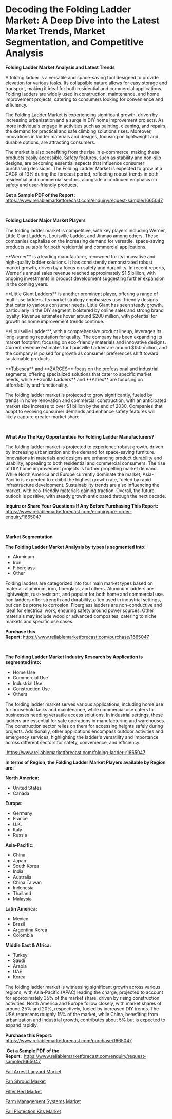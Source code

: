 <p><h1>Decoding the Folding Ladder Market: A Deep Dive into the Latest Market Trends, Market Segmentation, and Competitive Analysis</h1></p><p><strong>Folding Ladder Market Analysis and Latest Trends</strong></p>
<p><p>A folding ladder is a versatile and space-saving tool designed to provide elevation for various tasks. Its collapsible nature allows for easy storage and transport, making it ideal for both residential and commercial applications. Folding ladders are widely used in construction, maintenance, and home improvement projects, catering to consumers looking for convenience and efficiency.</p><p>The Folding Ladder Market is experiencing significant growth, driven by increasing urbanization and a surge in DIY home improvement projects. As more individuals engage in activities such as painting, cleaning, and repairs, the demand for practical and safe climbing solutions rises. Moreover, innovations in ladder materials and designs, focusing on lightweight and durable options, are attracting consumers.</p><p>The market is also benefiting from the rise in e-commerce, making these products easily accessible. Safety features, such as stability and non-slip designs, are becoming essential aspects that influence consumer purchasing decisions. The Folding Ladder Market is expected to grow at a CAGR of 13% during the forecast period, reflecting robust trends in both residential and commercial sectors, alongside a continued emphasis on safety and user-friendly products.</p></p>
<p><strong>Get a Sample PDF of the Report:&nbsp;</strong> <a href="https://www.reliablemarketforecast.com/enquiry/request-sample/1665047?utm_campaign=1890&utm_medium=2&utm_source=Github&utm_content=ia&utm_term=06032025&utm_id=folding-ladder">https://www.reliablemarketforecast.com/enquiry/request-sample/1665047</a></p>
<p>&nbsp;</p>
<p><strong>Folding Ladder Major Market Players</strong></p>
<p><p>The folding ladder market is competitive, with key players including Werner, Little Giant Ladders, Louisville Ladder, and Jinmao among others. These companies capitalize on the increasing demand for versatile, space-saving products suitable for both residential and commercial applications.</p><p>**Werner** is a leading manufacturer, renowned for its innovative and high-quality ladder solutions. It has consistently demonstrated robust market growth, driven by a focus on safety and durability. In recent reports, Werner's annual sales revenue reached approximately $1.5 billion, with ongoing investments in product development suggesting further expansion in the coming years.</p><p>**Little Giant Ladders** is another prominent player, offering a range of multi-use ladders. Its market strategy emphasizes user-friendly designs that cater to various consumer needs. Little Giant has seen steady growth, particularly in the DIY segment, bolstered by online sales and strong brand loyalty. Revenue estimates hover around $200 million, with potential for growth as home improvement trends continue.</p><p>**Louisville Ladder**, with a comprehensive product lineup, leverages its long-standing reputation for quality. The company has been expanding its market footprint, focusing on eco-friendly materials and innovative designs. Current revenue estimates for Louisville Ladder are around $150 million, and the company is poised for growth as consumer preferences shift toward sustainable products.</p><p>**Tubesca** and **ZARGES** focus on the professional and industrial segments, offering specialized solutions that cater to specific market needs, while **Gorilla Ladders** and **Altrex** are focusing on affordability and functionality. </p><p>The folding ladder market is projected to grow significantly, fueled by trends in home renovation and commercial construction, with an anticipated market size increase to over $1 billion by the end of 2030. Companies that adapt to evolving consumer demands and enhance safety features will likely capture greater market share.</p></p>
<p>&nbsp;</p>
<p><strong>What Are The Key Opportunities For Folding Ladder Manufacturers?</strong></p>
<p><p>The folding ladder market is projected to experience robust growth, driven by increasing urbanization and the demand for space-saving furniture. Innovations in materials and designs are enhancing product durability and usability, appealing to both residential and commercial consumers. The rise of DIY home improvement projects is further propelling market demand. While North America and Europe currently dominate the market, Asia-Pacific is expected to exhibit the highest growth rate, fueled by rapid infrastructure development. Sustainability trends are also influencing the market, with eco-friendly materials gaining traction. Overall, the future outlook is positive, with steady growth anticipated through the next decade.</p></p>
<p><strong>Inquire or Share Your Questions If Any Before Purchasing This Report:</strong> <a href="https://www.reliablemarketforecast.com/enquiry/pre-order-enquiry/1665047?utm_campaign=1890&utm_medium=2&utm_source=Github&utm_content=ia&utm_term=06032025&utm_id=folding-ladder">https://www.reliablemarketforecast.com/enquiry/pre-order-enquiry/1665047</a></p>
<p>&nbsp;</p>
<p><strong>Market Segmentation</strong></p>
<p><strong>The Folding Ladder Market Analysis by types is segmented into:</strong></p>
<p><ul><li>Aluminum</li><li>Iron</li><li>Fiberglass</li><li>Other</li></ul></p>
<p><p>Folding ladders are categorized into four main market types based on material: aluminum, iron, fiberglass, and others. Aluminum ladders are lightweight, rust-resistant, and popular for both home and commercial use. Iron ladders offer strength and durability, often used in industrial settings, but can be prone to corrosion. Fiberglass ladders are non-conductive and ideal for electrical work, ensuring safety around power sources. Other materials may include wood or advanced composites, catering to niche markets and specific use cases.</p></p>
<p><strong>Purchase this Report:&nbsp;</strong><a href="https://www.reliablemarketforecast.com/purchase/1665047?utm_campaign=1890&utm_medium=2&utm_source=Github&utm_content=ia&utm_term=06032025&utm_id=folding-ladder">https://www.reliablemarketforecast.com/purchase/1665047</a></p>
<p>&nbsp;</p>
<p><strong>The Folding Ladder Market Industry Research by Application is segmented into:</strong></p>
<p><ul><li>Home Use</li><li>Commercial Use</li><li>Industrial Use</li><li>Construction Use</li><li>Others</li></ul></p>
<p><p>The folding ladder market serves various applications, including home use for household tasks and maintenance, while commercial use caters to businesses needing versatile access solutions. In industrial settings, these ladders are essential for safe operations in manufacturing and warehouses. The construction sector relies on them for accessing heights safely during projects. Additionally, other applications encompass outdoor activities and emergency services, highlighting the ladder's versatility and importance across different sectors for safety, convenience, and efficiency.</p></p>
<p><a href="https://www.reliablemarketforecast.com/folding-ladder-r1665047?utm_campaign=1890&utm_medium=2&utm_source=Github&utm_content=ia&utm_term=06032025&utm_id=folding-ladder">&nbsp;https://www.reliablemarketforecast.com/folding-ladder-r1665047</a></p>
<p><strong>In terms of Region, the Folding Ladder Market Players available by Region are:</strong></p>
<p>
    <p> <strong> North America: </strong>
        <ul>
            <li>United States</li>
            <li>Canada</li>
        </ul>
        </p> 
    <p> <strong> Europe: </strong>
        <ul>
            <li>Germany</li>
            <li>France</li>
            <li>U.K.</li>
            <li>Italy</li>
            <li>Russia</li>
        </ul>
        </p> 
    <p> <strong> Asia-Pacific: </strong>
        <ul>
            <li>China</li>
            <li>Japan</li>
            <li>South Korea</li>
            <li>India</li>
            <li>Australia</li>
            <li>China Taiwan</li>
            <li>Indonesia</li>
            <li>Thailand</li>
            <li>Malaysia</li>
        </ul>
        </p> 
    <p> <strong> Latin America: </strong>
        <ul>
            <li>Mexico</li>
            <li>Brazil</li>
            <li>Argentina Korea</li>
            <li>Colombia</li>
        </ul>
        </p> 
    <p> <strong> Middle East & Africa: </strong>
        <ul>
            <li>Turkey</li>
            <li>Saudi</li>
            <li>Arabia</li>
            <li>UAE</li>
            <li>Korea</li>
        </ul>
    </p>
    </p>
<p><p>The folding ladder market is witnessing significant growth across various regions, with Asia-Pacific (APAC) leading the charge, projected to account for approximately 35% of the market share, driven by rising construction activities. North America and Europe follow closely, with market shares of around 25% and 20%, respectively, fueled by increased DIY trends. The USA represents roughly 15% of the market, while China, benefiting from urbanization and industrial growth, contributes about 5% but is expected to expand rapidly.</p></p>
<p><strong>Purchase this Report: </strong><a href="https://www.reliablemarketforecast.com/purchase/1665047?utm_campaign=1890&utm_medium=2&utm_source=Github&utm_content=ia&utm_term=06032025&utm_id=folding-ladder">https://www.reliablemarketforecast.com/purchase/1665047</a></p>
<p>&nbsp;<strong>Get a Sample PDF of the Report:&nbsp;&nbsp;</strong><a href="https://www.reliablemarketforecast.com/enquiry/request-sample/1665047?utm_campaign=1890&utm_medium=2&utm_source=Github&utm_content=ia&utm_term=06032025&utm_id=folding-ladder">https://www.reliablemarketforecast.com/enquiry/request-sample/1665047</a></p>
<p><strong></strong></p>
<p><p><a href="https://github.com/saimntamiki/Market-Research-Report-List-1/blob/main/fall-arrest-lanyard-market.md?utm_campaign=1890&utm_medium=2&utm_source=Github&utm_content=ia&utm_term=06032025&utm_id=folding-ladder">Fall Arrest Lanyard Market</a></p><p><a href="https://github.com/skoppmerlib9/Market-Research-Report-List-1/blob/main/fan-shroud-market.md?utm_campaign=1890&utm_medium=2&utm_source=Github&utm_content=ia&utm_term=06032025&utm_id=folding-ladder">Fan Shroud Market</a></p><p><a href="https://github.com/aijazdeitzbq/Market-Research-Report-List-1/blob/main/filter-bed-market.md?utm_campaign=1890&utm_medium=2&utm_source=Github&utm_content=ia&utm_term=06032025&utm_id=folding-ladder">Filter Bed Market</a></p><p><a href="https://github.com/gambokaiohjr/Market-Research-Report-List-1/blob/main/farm-management-systems-market.md?utm_campaign=1890&utm_medium=2&utm_source=Github&utm_content=ia&utm_term=06032025&utm_id=folding-ladder">Farm Management Systems Market</a></p><p><a href="https://github.com/bocksovers0r/Market-Research-Report-List-1/blob/main/fall-protection-kits-market.md?utm_campaign=1890&utm_medium=2&utm_source=Github&utm_content=ia&utm_term=06032025&utm_id=folding-ladder">Fall Protection Kits Market</a></p></p>